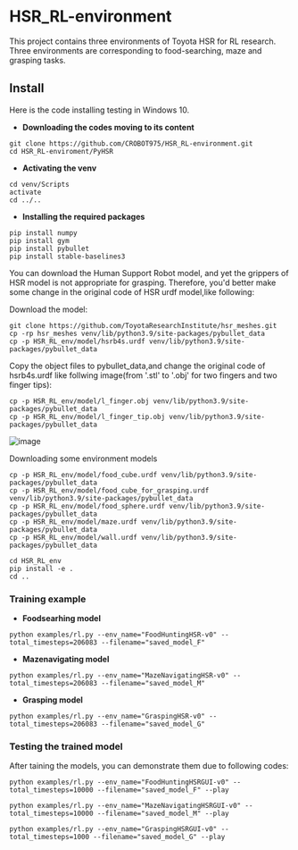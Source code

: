 # HSR_RL-environment
This project contains three environments of Toyota HSR for RL research. Three environments are corresponding to food-searching, maze and grasping tasks. 

## Install
Here is the code installing testing in Windows 10.

* **Downloading the codes moving to its content**
```
git clone https://github.com/CROBOT975/HSR_RL-environment.git
cd HSR_RL-enviroment/PyHSR
```
* **Activating the venv**
```
cd venv/Scripts
activate
cd ../..
```
* **Installing the required packages**
```
pip install numpy
pip install gym
pip install pybullet
pip install stable-baselines3
```
You can download the Human Support Robot model, and yet the grippers of HSR model is not appropriate for grasping. Therefore, you'd better make some change in the original code of HSR urdf model,like following:

Download the model:
```
git clone https://github.com/ToyotaResearchInstitute/hsr_meshes.git
cp -rp hsr_meshes venv/lib/python3.9/site-packages/pybullet_data
cp -p HSR_RL_env/model/hsrb4s.urdf venv/lib/python3.9/site-packages/pybullet_data
```

Copy the object files to pybullet_data,and change the original code of hsrb4s.urdf like follwing image(from '.stl' to '.obj' for two fingers and two finger tips):
```
cp -p HSR_RL_env/model/l_finger.obj venv/lib/python3.9/site-packages/pybullet_data
cp -p HSR_RL_env/model/l_finger_tip.obj venv/lib/python3.9/site-packages/pybullet_data
```
![image](https://user-images.githubusercontent.com/74949016/158175114-b5d332d0-d1c8-454c-8748-2076c1e45474.png)

Downloading some environment models
```
cp -p HSR_RL_env/model/food_cube.urdf venv/lib/python3.9/site-packages/pybullet_data
cp -p HSR_RL_env/model/food_cube_for_grasping.urdf venv/lib/python3.9/site-packages/pybullet_data
cp -p HSR_RL_env/model/food_sphere.urdf venv/lib/python3.9/site-packages/pybullet_data
cp -p HSR_RL_env/model/maze.urdf venv/lib/python3.9/site-packages/pybullet_data
cp -p HSR_RL_env/model/wall.urdf venv/lib/python3.9/site-packages/pybullet_data

cd HSR_RL_env
pip install -e .
cd ..
```

### Training example
* **Foodsearhing model**
```
python examples/rl.py --env_name="FoodHuntingHSR-v0" --total_timesteps=206083 --filename="saved_model_F"
```
* **Mazenavigating model**
```
python examples/rl.py --env_name="MazeNavigatingHSR-v0" --total_timesteps=206083 --filename="saved_model_M"
```
* **Grasping model**
```
python examples/rl.py --env_name="GraspingHSR-v0" --total_timesteps=206083 --filename="saved_model_G"
```
### Testing the trained model
After taining the models, you can demonstrate them due to following codes:
```
python examples/rl.py --env_name="FoodHuntingHSRGUI-v0" --total_timesteps=10000 --filename="saved_model_F" --play
```
```
python examples/rl.py --env_name="MazeNavigatingHSRGUI-v0" --total_timesteps=10000 --filename="saved_model_M" --play
```
```
python examples/rl.py --env_name="GraspingHSRGUI-v0" --total_timesteps=1000 --filename="saved_model_G" --play
```
